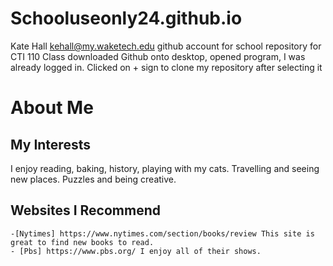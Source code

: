 # Schooluseonly24.github.io
Kate Hall kehall@my.waketech.edu
github account for school
repository for CTI 110 Class
downloaded Github onto desktop, opened program, I was already logged in. Clicked on + sign to clone my repository after selecting it

# About Me
## My Interests
I enjoy reading, baking, history, playing with my cats. Travelling and seeing new places. Puzzles and being creative.
## Websites I Recommend
    -[Nytimes] https://www.nytimes.com/section/books/review This site is great to find new books to read.
    - [Pbs] https://www.pbs.org/ I enjoy all of their shows.